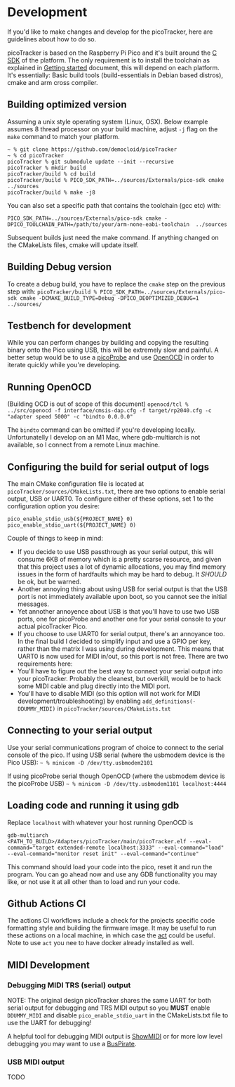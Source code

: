 # Development
If you'd like to make changes and develop for the picoTracker, here are guidelines about how to do so.

picoTracker is based on the Raspberry Pi Pico and it's built around the [C SDK](https://www.raspberrypi.com/documentation/pico-sdk/) of the platform.
The only requirement is to install the toolchain as explained in [Getting started](https://datasheets.raspberrypi.com/pico/getting-started-with-pico.pdf) document, this will depend on each platform. It's essentially: Basic build tools (build-essentials in Debian based distros), cmake and arm cross compiler.

## Building optimized version
Assuming a unix style operating system (Linux, OSX). Below example assumes 8 thread processor on your build machine, adjust ```-j``` flag on the ```make``` command to match your platform.
```
~ % git clone https://github.com/democloid/picoTracker
~ % cd picoTracker
picoTracker % git submodule update --init --recursive
picoTracker % mkdir build
picoTracker/build % cd build
picoTracker/build % PICO_SDK_PATH=../sources/Externals/pico-sdk cmake ../sources
picoTracker/build % make -j8
```

You can also set a specific path that contains the toolchain (gcc etc) with:
```
PICO_SDK_PATH=../sources/Externals/pico-sdk cmake -DPICO_TOOLCHAIN_PATH=/path/to/your/arm-none-eabi-toolchain  ../sources
```

Subsequent builds just need the make command. If anything changed on the CMakeLists files, cmake will update itself.

## Building Debug version
To create a debug build, you have to replace the ```cmake``` step on the previous step with:
```picoTracker/build % PICO_SDK_PATH=../sources/Externals/pico-sdk cmake -DCMAKE_BUILD_TYPE=Debug -DPICO_DEOPTIMIZED_DEBUG=1 ../sources/```

## Testbench for development
While you can perform changes by building and copying the resulting binary onto the Pico using USB, this will be extremely slow and painful. A better setup would be to use a [picoProbe](https://github.com/raspberrypi/picoprobe) and use [OpenOCD](https://openocd.org/) in order to iterate quickly while you're developing.

## Running OpenOCD
(Building OCD is out of scope of this document)
```openocd/tcl % ../src/openocd -f interface/cmsis-dap.cfg -f target/rp2040.cfg -c "adapter speed 5000" -c "bindto 0.0.0.0"```

The ```bindto``` command can be omitted if you're developing locally. Unfortunatelly I develop on an M1 Mac, where gdb-multiarch is not available, so I connect from a remote Linux machine.

## Configuring the build for serial output of logs
The main CMake configuration file is located at ```picoTracker/sources/CMakeLists.txt```, there are two options to enable serial output, USB or UART0. To configure either of these options, set 1 to the configuration option you desire:
```
pico_enable_stdio_usb(${PROJECT_NAME} 0)
pico_enable_stdio_uart(${PROJECT_NAME} 0)
```

Couple of things to keep in mind:
* If you decide to use USB passthrough as your serial output, this will consume 6KB of memory which is a pretty scarse resource, and given that this project uses a lot of dynamic allocations, you may find memory issues in the form of hardfaults which may be hard to debug. It *SHOULD* be ok, but be warned.
* Another annoying thing about using USB for serial output is that the USB port is not immediately available upon boot, so you cannot see the initial messages.
* Yet annother annoyence about USB is that you'll have to use two USB ports, one for picoProbe and another one for your serial console to your actual picoTracker Pico.
* If you choose to use UART0 for serial output, there's an annoyance too. In the final build I decided to simplify input and use a GPIO per key, rather than the matrix I was using during development. This means that UART0 is now used for MIDI in/out, so this port is not free. There are two requirements here:
 * You'll have to figure out the best way to connect your serial output into your picoTracker. Probably the cleanest, but overkill, would be to hack some MIDI cable and plug directly into the MIDI port.
 * You'll have to disable MIDI (so this option will not work for MIDI development/troubleshooting) by enabling ```add_definitions(-DDUMMY_MIDI)``` in ```picoTracker/sources/CMakeLists.txt```
 
## Connecting to your serial output
Use your serial communications program of choice to connect to the serial console of the pico.
If using USB serial (where the usbmodem device is the Pico USB):
```~ % minicom -D /dev/tty.usbmodem2101```

If using picoProbe serial though OpenOCD (where the usbmodem device is the picoProbe USB)
```~ % minicom -D /dev/tty.usbmodem1101 localhost:4444```

## Loading code and running it using gdb
Replace ```localhost``` with whatever your host running OpenOCD is

```gdb-multiarch <PATH_TO_BUILD>/Adapters/picoTracker/main/picoTracker.elf --eval-command="target extended-remote localhost:3333" --eval-command="load" --eval-command="monitor reset init" --eval-command="continue"```

This command should load your code into the pico, reset it and run the program. You can go ahead now and use any GDB functionality you may like, or not use it at all other than to load and run your code.


## Github Actions CI

The actions CI workflows include a check for the projects specific code formatting style and building the firmware image. It may be useful to run these actions on a local machine, in which case the [act](https://nektosact.com/installation/index.html) could be useful. Note to use `act` you nee to have docker already installed as well.

## MIDI Development

### Debugging MIDI TRS (serial) output

NOTE: The original design picoTracker shares the same UART for both serial output for debugging and TRS MIDI output so you **MUST** enable `DDUMMY_MIDI` and disable `pico_enable_stdio_uart` in the CMakeLists.txt file to use the UART for debugging!

A helpful tool for debugging MIDI output is [ShowMIDI](https://github.com/gbevin/ShowMIDI) or for more low level debugging you may want to use a [BusPirate](http://dangerousprototypes.com/docs/Bus_Pirate).

### USB MIDI output

TODO